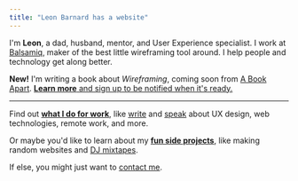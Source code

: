 ```yaml
---
title: "Leon Barnard has a website"
---
```


I'm **Leon**, a dad, husband, mentor, and User Experience specialist. I work at [Balsamiq](http://balsamiq.com/), maker of the best little wireframing tool around. I help people and technology get along better.

**New!** I'm writing a book about *Wireframing*, coming soon from [A Book Apart](https://abookapart.com). [**Learn more** and sign up to be notified when it's ready.](https://balsamiq.com/learn/wireframing-book/)

---

Find out **[what I do for work](/work/)**, like [write](/work/#writing) and [speak](/work/#speaking) about UX design, web technologies, remote work, and more.

Or maybe you'd like to learn about my **[fun side projects](/fun/)**, like making random websites and [DJ mixtapes](https://www.mixcloud.com/leonbarnard/uploads/).

If else, you might just want to [contact me](/contact/).
